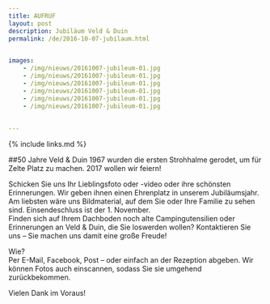 ```yaml
---
title: AUFRUF
layout: post
description: Jubiläum Veld & Duin
permalink: /de/2016-10-07-jubilaum.html

    
images: 
    - /img/nieuws/20161007-jubileum-01.jpg
    - /img/nieuws/20161007-jubileum-01.jpg
    - /img/nieuws/20161007-jubileum-01.jpg
    - /img/nieuws/20161007-jubileum-01.jpg
    - /img/nieuws/20161007-jubileum-01.jpg
    - /img/nieuws/20161007-jubileum-01.jpg
    
    
---
```


{% include links.md %}


##50 Jahre Veld & Duin
1967 wurden die ersten Strohhalme gerodet, um für Zelte Platz zu machen. 2017 wollen wir feiern!

Schicken Sie uns Ihr Lieblingsfoto oder -video oder ihre schönsten Erinnerungen. Wir geben ihnen einen Ehrenplatz in unserem Jubiläumsjahr. Am liebsten wäre uns Bildmaterial, auf dem Sie oder Ihre Familie zu sehen sind. Einsendeschluss ist der 1. November.<br>
Finden sich auf Ihrem Dachboden noch alte Campingutensilien oder Erinnerungen an Veld & Duin, die Sie loswerden wollen? Kontaktieren Sie uns – Sie machen uns damit eine große Freude!

Wie?<br>
Per E-Mail, Facebook, Post – oder einfach an der Rezeption abgeben. Wir können Fotos auch einscannen, sodass Sie sie umgehend zurückbekommen.

Vielen Dank im Voraus!


